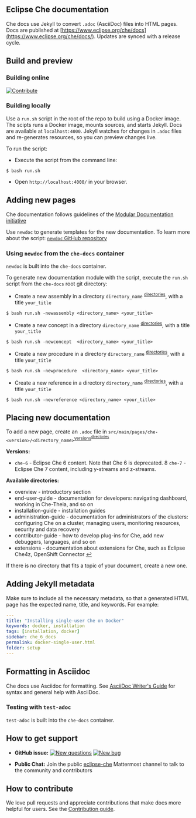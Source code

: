 ## Eclipse Che documentation

Che docs use Jekyll to convert `.adoc` (AsciiDoc) files into HTML pages. Docs are published at [https://www.eclipse.org/che/docs](https://www.eclipse.org/che/docs/). Updates are synced with a release cycle.

## Build and preview

### Building online
[![Contribute](https://che.openshift.io/factory/resources/factory-contribute.svg)](https://che.openshift.io/f?url=https://github.com/eclipse/che-docs)

### Building locally

Use a `run.sh` script in the root of the repo to build using a Docker image. The scipts runs a Docker image, mounts sources, and starts Jekyll. Docs are available at `localhost:4000`. Jekyll watches for changes in `.adoc` files and re-generates resources, so you can preview changes live.

To run the script:

* Execute the script from the command line:
```
$ bash run.sh    
```

* Open `http://localhost:4000/` in your browser.

## Adding new pages
Che documentation follows guidelines of the [Modular Documentation initiative](https://redhat-documentation.github.io/modular-docs/)

Use `newdoc` to generate templates for the new documentation.
To learn more about the script: [`newdoc` GitHub repository](https://github.com/redhat-documentation/tools/tree/master/newdoc)

### Using `newdoc` from the `che-docs` container
`newdoc` is built into the `che-docs` container.

To generate new documentation module with the script, execute the `run.sh` script from the `che-docs` root git directory:

* Create a new assembly in a directory `directory_name` <sup id="a1">[directories](#f1)</sup>, with a title `your_title`

```
$ bash run.sh -newassembly <directory_name> <your_title>    
```

* Create a new concept in a directory `directory_name` <sup id="a1">[directories](#f1)</sup>, with a title `your_title` 
```
$ bash run.sh -newconcept  <directory_name> <your_title>       
```

* Create a new procedure in a directory `directory_name` <sup id="a1">[directories](#f1)</sup>, with a title `your_title`
```
$ bash run.sh -newprocedure  <directory_name> <your_title>     
```

* Create a new reference in a directory `directory_name` <sup id="a1">[directories](#f1)</sup>, with a title `your_title`
```
$ bash run.sh -newreference <directory_name> <your_title>
```

## Placing new documentation

To add a new page, create an `.adoc` file in `src/main/pages/che-<version>/<directory_name>`<sup id="a2">[versions](#f1)<sup id="a1">[directories](#f1) 

<b id="f2">Versions: </b>
* `che-6` - Eclipse Che 6 content. Note that Che 6 is deprecated. 
8 `che-7` - Eclipse Che 7 content, including y-streams and z-streams.   

<b id="f1">Available directories: </b> 
* overview - introductory section
* end-user-guide - documentation for developers: navigating dashboard, working in Che-Theia, and so on 
* installation-guide - installation guides
* administration-guide - documentation for administrators of the clusters: configuring Che on a cluster, managing users, monitoring resources, security and data recovery 
* contributor-guide - how to develop plug-ins for Che, add new debuggers, languages, and so on
* extensions - documentation about extensions for Che, such as Eclipse Che4z, OpenShift Connector 
[↩](#a1)

If there is no directory that fits a topic of your document, create a new one. 

## Adding Jekyll metadata

Make sure to include all the necessary metadata, so that a generated HTML page has the expected name, title, and keywords. For example:

```yaml
---
title: "Installing single-user Che on Docker"
keywords: docker, installation
tags: [installation, docker]
sidebar: che_6_docs
permalink: docker-single-user.html
folder: setup
---
```
## Formatting in Asciidoc
Che docs use Asciidoc for formatting. See [AsciiDoc Writer's Guide](https://asciidoctor.org/docs/asciidoc-writers-guide/) for syntax and general help with AsciiDoc.

### Testing with `test-adoc`  
`test-adoc` is built into the `che-docs` container.

## How to get support

* **GitHub issue:** [![New questions](https://img.shields.io/badge/New-question-blue.svg?style=flat-curved)](https://github.com/eclipse/che/issues/new?labels=area/doc,kind/question)
[![New bug](https://img.shields.io/badge/New-bug-red.svg?style=flat-curved)](https://github.com/eclipse/che/issues/new?labels=area/doc,kind/bug)

* **Public Chat:** Join the public [eclipse-che](https://mattermost.eclipse.org/eclipse/channels/eclipse-che) Mattermost channel to talk to the community and contributors

## How to contribute

We love pull requests and appreciate contributions that make docs more helpful for users. See the [Contribution guide](https://github.com/eclipse/che#contributing).
